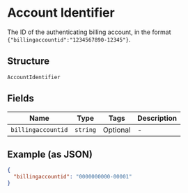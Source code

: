 
# Account Identifier

The ID of the authenticating billing account, in the format `{"billingaccountid":"1234567890-12345"}`.

## Structure

`AccountIdentifier`

## Fields

| Name | Type | Tags | Description |
|  --- | --- | --- | --- |
| `billingaccountid` | `string` | Optional | - |

## Example (as JSON)

```json
{
  "billingaccountid": "0000000000-00001"
}
```

